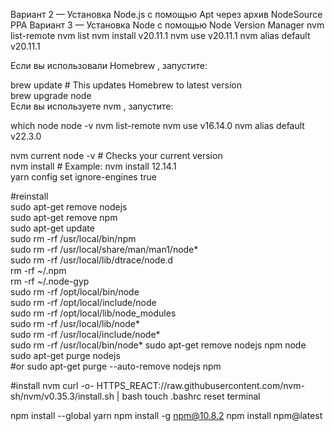Вариант 2 — Установка Node.js с помощью Apt через архив NodeSource PPA
Вариант 3 — Установка Node с помощью Node Version Manager
nvm list-remote
nvm list
nvm install v20.11.1
nvm use v20.11.1
nvm alias default v20.11.1

Если вы использовали Homebrew , запустите:  

brew update  # This updates Homebrew to latest version  
brew upgrade node  
Если вы используете nvm , запустите:  

which node
node -v
nvm list-remote
nvm use v16.14.0
nvm alias default v22.3.0

nvm current node -v  # Checks your current version  
nvm install <version>  # Example: nvm install 12.14.1  
yarn config set ignore-engines true

#reinstall  
sudo apt-get remove nodejs  
sudo apt-get remove npm  
sudo apt-get update  
sudo rm -rf /usr/local/bin/npm  
sudo rm -rf /usr/local/share/man/man1/node*  
sudo rm -rf /usr/local/lib/dtrace/node.d  
rm -rf ~/.npm  
rm -rf ~/.node-gyp  
sudo rm -rf /opt/local/bin/node  
sudo rm -rf /opt/local/include/node  
sudo rm -rf /opt/local/lib/node_modules  
sudo rm -rf /usr/local/lib/node*  
sudo rm -rf /usr/local/include/node*  
sudo rm -rf /usr/local/bin/node*
sudo apt-get remove nodejs npm node  
sudo apt-get purge nodejs  
#or
sudo apt-get purge --auto-remove nodejs npm

#install nvm
curl -o- HTTPS_REACT://raw.githubusercontent.com/nvm-sh/nvm/v0.35.3/install.sh | bash
touch .bashrc
reset terminal

npm install --global yarn
npm install -g npm@10.8.2
npm install npm@latest
